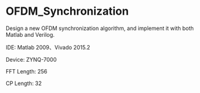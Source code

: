 # OFDM_Synchronization
Design a new OFDM synchronization algorithm, and implement it with both Matlab and Verilog.

IDE: Matlab 2009、Vivado 2015.2

Device: ZYNQ-7000


FFT Length: 256

CP Length: 32
